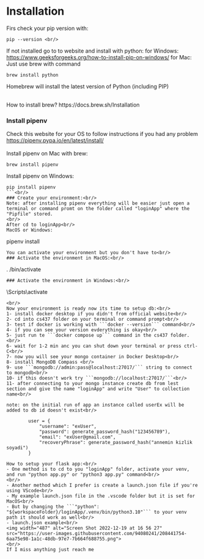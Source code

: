# Installation <br/>

Firs check your pip version with:
```
pip --version <br/>
```
If not installed go to to website and install with python:
for Windows: https://www.geeksforgeeks.org/how-to-install-pip-on-windows/
for Mac: Just use brew with command 
```
brew install python
```
Homebrew will install the latest version of Python (including PIP)

<br/>
How to install brew?  https://docs.brew.sh/Installation
<br/>

### Install pipenv<br/>
Check this website for your OS to follow instructions if you had any problem<br/>
https://pipenv.pypa.io/en/latest/install/ <br/>
<br/>
Install pipenv on Mac with brew:<br/>
```
brew install pipenv
```
Install pipenv on Windows:<br/>
```
pip install pipenv
```<br/>
### Create your environment:<br/>
Note: after installing pipenv everything will be easier just open a terminal or command promt on the folder called "loginApp" where the "Pipfile" stored.
<br/>
After cd to loginApp<br/>
MacOS or Windows:
```
pipenv install
```
You can activate your environment but you don't have to<br/>
### Activate the environment in MacOS:<br/>
```
. <name of env>/bin/activate
```
### Activate the environment in Windows:<br/>
```
<name of env>\Scripts\activate
```
<br/>
Now your environment is ready now its time to setup db:<br/>
1- install docker desktop if you didn't from official website<br/>
2- cd into cs437 folder on your terminal or command prompt<br/>
3- test if docker is working with ```docker --version``` command<br/>
4- if you can see your version evderything is okay<br/>
5- just run te ```docker compose up``` command in the cs437 folder.<br/>
6- wait for 1-2 min anc you can shut down your terminal or press ctrl-C<br/>
7- now you will see your mongo container in Docker Desktop<br/>
8- install MongoDB Compass <br/>
9- use ```mongodb://admin:pass@localhost:27017/``` string to connect to mongodb<br/>
10- if this doesn't work try ```mongodb://localhost:27017/```<br/>
11- after connecting to your mongo instance create db from lest section and give the name "loginApp" and write "User" to collection name<br/>

note: on the initial run of app an instance called userEx will be added to db id doesn't exist<br/>

        user = {
            "username": "exUser",
            "password": generate_password_hash("123456789"),
            "email": "exUser@gmail.com",
            "recoveryPhrase": generate_password_hash("annemin kizlik soyadi")
        }

How to setup your flask app:<br/>
- One method is to cd to you "loginApp" folder, activate your venv, and run "python app.py" or "python3 app.py" command<br/>
<br/>
- Another method which I prefer is create a launch.json file if you're using VScode<br/>
- My example launch.json file in the .vscode folder but it is set for MacOS<br/>
- But by changing the ```"python": "${workspaceFolder}/loginApp/.venv/bin/python3.10"``` to your venv path it should work as well<br/>
- launch.json example<br/>
<img width="487" alt="Screen Shot 2022-12-19 at 16 56 27" src="https://user-images.githubusercontent.com/94080241/208441754-6aa75e98-1a1c-48db-97e7-7b664f688755.png">
<br/>
If I miss anything just reach me
